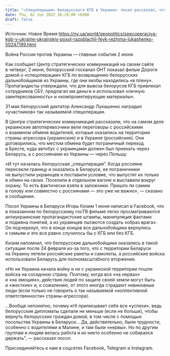 ```yaml
---
title: "«Спецоперация» белорусского КГБ в Украине: посол рассказал, что произошло на самом деле"
date: Thu, 02 Jun 2022 18:29:00 +0300
draft: false
---
```

Источник: Новое Время https://nv.ua/world/geopolitics/specoperaciya-kgb-v-ukraine-ukrainskiy-posol-razoblachil-feyk-rezhima-lukashenko-50247199.html


Война России против Украины — главные события 2 июня

 Как сообщает Центр стратегических коммуникаций на своем сайте в четверг, 2 июня, белорусский госканал ОНТ показал фильм Дороги домой о «спецоперации» КГБ по возвращению белорусских дальнобойщиков из Украины, где они якобы находились «в плену». Пропагандисты утверждали, что для вывоза белорусов КГБ привлекал сотрудников СБУ, предлагал им деньги и использовал «личную заинтересованность» и «компрометирующие материалы».

31 мая белорусский диктатор Александр Лукашенко наградил «участников» так называемой спецоперации.

В Центре стратегических коммуникаций рассказали, что на самом деле украинские автоперевозчики вели переговоры с российскими о взаимном обмене водителей, которые оказались на территории страны-агрессора (украинские) и в Украине (российские). Они договорились, что местом обмена будет пограничный переход в Бресте, куда автобус с украинцами должен был приехать через Беларусь, а с россиянами из Украины — через Польшу.

«И тут началась белорусская „спецоперация“. Когда россияне пересекли границу и оказались в Беларуси, ее пограничники не выпустили украинцев и поставили условие, что выпустят их только в обмен на своих. Поселили в отдельном вагоне и выставили вокруг охрану. То есть фактически взяли в заложники. Пришло ли самим в голову или совместно с россиянами — это уже не важно», — сказано в сообщении.

Посол Украины в Беларуси Игорь Кизим 1 июня написал в Facebook, что в показанном по белорусскому госТВ фильме легко просматриваются антиукраинские пропагандистские штампы, манипуляция фактами и подмена понятий, а из украинцев пытаются создать «образ врага». Он подчеркнул, что в конце концов все дальнобойщики вернулись к семьям и это все равно случилось бы с КГБ или без КГБ.

Кизим напомнил, что белорусские дальнобойщики оказались в такой ситуации после 24 февраля из-за того, что с территории Беларуси на Украину летели российские ракеты и самолеты, а российские войска использовали Беларусь для полномасштабного вторжения.

«Но не Украина начала войну и не с украинской территории пошли войска на соседнюю страну. Поэтому, когда все «на нервах» и «на эмоциях», действия людей по защите своей земли могут быть и «жесткие» и, к сожалению, от этого иногда страдают невиновные люди (если только не говорить о так называемой «коллективной ответственности» страны-агрессора).

…Вообще непонятно, почему кгб приписывает себе все «успехи», ведь белорусские дипломаты сделали не меньше (если не больше), чтобы вернуть белорусских граждан домой, в том числе с помощью посольства Украины в Беларуси… Да, действительно, были трудности, особенно с водителями в Малине, и там были «нервы». Но по другим группам и людям велась работа и их никто особенно не собирался держать", — рассказал посол.

Присоединяйтесь к нам в соцсетях Facebook, Telegram и Instagram.
